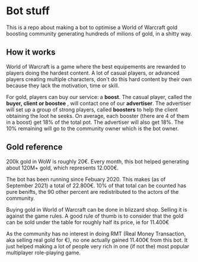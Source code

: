 # Bot stuff

This is a repo about making a bot to optimise a World of Warcraft gold boosting community generating hundreds of milions of gold, in a shitty way.

## How it works

World of Warcraft is a game where the best equipements are rewarded to players doing the hardest content.
A lot of casual players, or advanced players creating multiple characters, don't do this hard content by their own because they lack the motivation, time or skill.

For gold, players can buy our service: a **boost**. The casual player, called the **buyer, client or boostee** , will contact one of our **advertiser**.
The advertiser will set up a group of strong players, called **boosters** to help the client obtaining the loot he seeks.
On average, each booster (there are 4 of them in a boost) get 18% of the total pot. The advertiser will also get 18%. The 10% remaining will go to the community owner which is the bot owner.

## Gold reference

200k gold in WoW is roughly 20€. Every month, this bot helped generating about 120M+ gold, which represents 12.000€.

The bot has been running since Febuary 2020. This makes (as of September 2021) a total of 22.800€.
10% of that total can be counted has pure benifts, the 90 other percent are redistributed to the actors of the community.

Buying gold in World of Warcraft can be done in blizzard shop. Selling it is against the game rules. A good rule of thumb is to consider that the gold can be sold under the table for roughly half its price, ie for 11.400€

As the community has no interest in doing RMT (Real Money Transaction, aka selling real gold for €), no one actually gained 11.400€ from this bot.
It just helped making a lot of people very rich in one (if not the) most popular multiplayer role-playing game.
